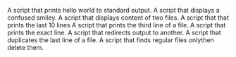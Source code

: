 A script that prints hello world to standard output.
A script that displays a confused smiley.
A script that displays content of two files.
A script that that prints the last 10 lines
A script that prints the third line of a file.
A script that prints the exact line.
A script that redirects output to another.
A script that duplicates the last line of a file.
A script that finds regular files onlythen delete them.
